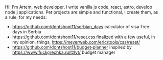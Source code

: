 Hi! I'm Artem, web developer. 
I write vanilla js code, react, astro, develop node.j applications.
Pet projects are simple and functional, I create them, as a rule, for my needs:
- https://github.com/dontshoot11/serbian_days calculator of visa-free days in Serbia
- https://github.com/dontshoot11/reset.css finalized with a few useful, in my opinion, things, https://meyerweb.com/eric/tools/css/reset/
- https://github.com/dontshoot11/budget-planner inspired by https://www.fuckgrechka.ru/tzlvt/ budget manager
